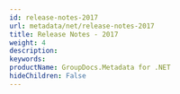 ```yaml
---
id: release-notes-2017
url: metadata/net/release-notes-2017
title: Release Notes - 2017
weight: 4
description: 
keywords: 
productName: GroupDocs.Metadata for .NET
hideChildren: False
---
```

